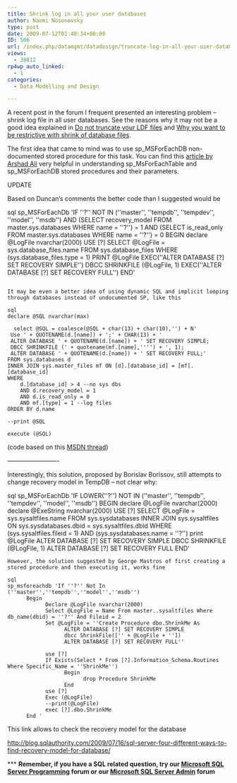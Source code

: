 ```yaml
---
title: Shrink log in all your user databases
author: Naomi Nosonovsky
type: post
date: 2009-07-12T01:40:34+00:00
ID: 506
url: /index.php/datamgmt/datadesign/truncate-log-in-all-your-user-databases/
views:
  - 38812
rp4wp_auto_linked:
  - 1
categories:
  - Data Modelling and Design

---
```

A recent post in the forum I frequent presented an interesting problem &#8211; shrink log file in all user databases. See the reasons why it may not be a good idea explained in [Do not truncate your LDF files][1] and [Why you want to be restrictive with shrink of database files][2]. 

The first idea that came to mind was to use sp_MSForEachDB non-documented stored procedure for this task. You can find this [article by Arshad Ali][3] very helpful in understanding sp\_MsForEachTable and sp\_MSForEachDB stored procedures and their parameters.
  
<!--more-->


  
<span class="MT_red">UPDATE</span>
  
Based on Duncan&#8217;s comments the better code than I suggested would be

sql
sp_MSForEachDb 'IF ''?'' NOT IN (''master'', ''tempdb'', ''tempdev'', ''model'', ''msdb'')
AND (SELECT recovery_model FROM master.sys.databases WHERE name = ''?'') = 1
AND (SELECT is_read_only FROM master.sys.databases WHERE name = ''?'') = 0
BEGIN
declare @LogFile nvarchar(2000)
USE [?]
SELECT @LogFile = sys.database_files.name
FROM sys.database_files
WHERE (sys.database_files.type = 1)
PRINT @LogFile
EXEC(''ALTER DATABASE [?] SET RECOVERY SIMPLE'')
DBCC SHRINKFILE (@LogFile, 1)
EXEC(''ALTER DATABASE [?] SET RECOVERY FULL'')
END'
```

It may be even a better idea of using dynamic SQL and implicit looping through databases instead of undocumented SP, like this

sql
declare @SQL nvarchar(max)

  select @SQL = coalesce(@SQL + char(13) + char(10),'') + N'
 Use ' + QUOTENAME(d.[name]) + ';' + CHAR(13) + '
 ALTER DATABASE ' + QUOTENAME(d.[name]) + ' SET RECOVERY SIMPLE;
 DBCC SHRINKFILE (' + quotename(mf.[name],'''') + ', 1);
 ALTER DATABASE ' + QUOTENAME(d.[name]) + ' SET RECOVERY FULL;'
FROM sys.databases d
INNER JOIN sys.master_files mf ON [d].[database_id] = [mf].[database_id]
WHERE
    d.[database_id] > 4 --no sys dbs
    AND d.recovery_model = 1
    AND d.is_read_only = 0
    AND mf.[type] = 1 --log files
ORDER BY d.name

--print @SQL

execute (@SQL)
```

(code based on this [MSDN thread][4])
  
&#8212;&#8212;&#8212;&#8212;&#8212;&#8212;&#8212;&#8212;-
  
Interestingly, this solution, proposed by Borislav Borissov, still attempts to change recovery model in TempDB &#8211; not clear why:

sql
sp_MSForEachDb 'IF LOWER(''?'') NOT IN (''master'', ''tempdb'', ''tempdev'', ''model'', ''msdb'')
                 BEGIN
                     declare @LogFile nvarchar(2000)
                     declare @ExeString nvarchar(2000)
                     USE [?]
                     SELECT @LogFile = sys.sysaltfiles.name
                            FROM sys.sysdatabases
                     INNER JOIN sys.sysaltfiles ON sys.sysdatabases.dbid = sys.sysaltfiles.dbid
                     WHERE (sys.sysaltfiles.fileid = 1) AND (sys.sysdatabases.name = ''?'')
                     print @LogFile
                     ALTER DATABASE [?] SET RECOVERY SIMPLE
                     DBCC SHRINKFILE (@LogFile, 1)
                     ALTER DATABASE [?] SET RECOVERY FULL
                 END'
```
However, the solution suggested by George Mastros of first creating a stored procedure and then executing it, works fine

sql
sp_msforeachdb 'If ''?'' Not In (''master'',''tempdb'',''model'',''msdb'') 
      Begin
            Declare @LogFile nvarchar(2000)
            Select @LogFile = Name From master..sysaltfiles Where db_name(dbid) = ''?'' And Fileid = 2
            Set @LogFile = ''Create Procedure dbo.ShrinkMe As 
                  ALTER DATABASE [?] SET RECOVERY SIMPLE
                  dbcc ShrinkFile(['' + @LogFile + ''])
                  ALTER DATABASE [?] SET RECOVERY FULL''
 
            use [?]
            If Exists(Select * From [?].Information_Schema.Routines Where Specific_Name = ''ShrinkMe'')
                  Begin
                        drop Procedure ShrinkMe
                  End
            use [?]     
            Exec (@LogFile)   
            --print(@LogFile)
            exec [?].dbo.ShrinkMe
      End '
```

This link allows to check the recovery model for the database
   
http://blog.sqlauthority.com/2009/07/16/sql-server-four-different-ways-to-find-recovery-model-for-database/

\*** **Remember, if you have a SQL related question, try our [Microsoft SQL Server Programming][5] forum or our [Microsoft SQL Server Admin][6] forum**<ins></ins>

 [1]: /index.php/DataMgmt/DBAdmin/MSSQLServerAdmin/do-not-truncate-your-ldf-files
 [2]: http://www.karaszi.com/SQLServer/info_dont_shrink.asp
 [3]: http://www.mssqltips.com/tip.asp?tip=1905&ctc
 [4]: http://social.msdn.microsoft.com/Forums/en-US/transactsql/thread/414973eb-a84b-40c4-8a21-919d92947ed0/#4c9c3420-495c-4e0f-ad94-6fbb4b7c44fb
 [5]: http://forum.ltd.local/viewforum.php?f=17
 [6]: http://forum.ltd.local/viewforum.php?f=22